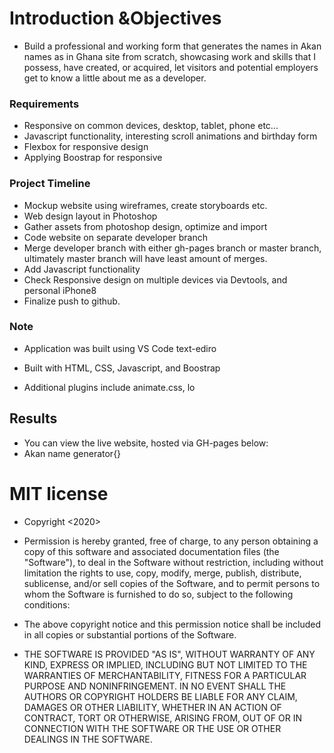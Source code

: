 # Introduction &Objectives
* Build a professional and working form that generates the names in Akan names as in Ghana site from scratch, showcasing work and skills that I possess, have created, or acquired, let visitors and potential employers get to know a little about me as a developer.
### Requirements
* Responsive on common devices, desktop, tablet, phone etc...
* Javascript functionality, interesting scroll animations and birthday form
* Flexbox for responsive design
* Applying  Boostrap for responsive
### Project Timeline

* Mockup website using wireframes, create storyboards etc.
* Web design layout in Photoshop
* Gather assets from photoshop design, optimize and import
* Code website on separate developer branch
* Merge developer branch with either gh-pages branch or master branch, ultimately master branch will have least amount of merges.
* Add Javascript functionality
* Check Responsive design on multiple devices via Devtools, and personal iPhone8
* Finalize push to github.
### Note
* Application was built using VS Code text-ediro

* Built with HTML, CSS, Javascript, and Boostrap

* Additional plugins include animate.css, lo
## Results 
* You can view the live website, hosted via GH-pages below: 
* Akan name generator{}
# MIT license
* Copyright <2020> <COPYRIGHT Nelvin>

* Permission is hereby granted, free of charge, to any person obtaining a copy of this software and associated documentation files (the "Software"), to deal in the Software without restriction, including without limitation the rights to use, copy, modify, merge, publish, distribute, sublicense, and/or sell copies of the Software, and to permit persons to whom the Software is furnished to do so, subject to the following conditions:

* The above copyright notice and this permission notice shall be included in all copies or substantial portions of the Software.

* THE SOFTWARE IS PROVIDED "AS IS", WITHOUT WARRANTY OF ANY KIND, EXPRESS OR IMPLIED, INCLUDING BUT NOT LIMITED TO THE WARRANTIES OF MERCHANTABILITY, FITNESS FOR A PARTICULAR PURPOSE AND NONINFRINGEMENT. IN NO EVENT SHALL THE AUTHORS OR COPYRIGHT HOLDERS BE LIABLE FOR ANY CLAIM, DAMAGES OR OTHER LIABILITY, WHETHER IN AN ACTION OF CONTRACT, TORT OR OTHERWISE, ARISING FROM, OUT OF OR IN CONNECTION WITH THE SOFTWARE OR THE USE OR OTHER DEALINGS IN THE SOFTWARE.
